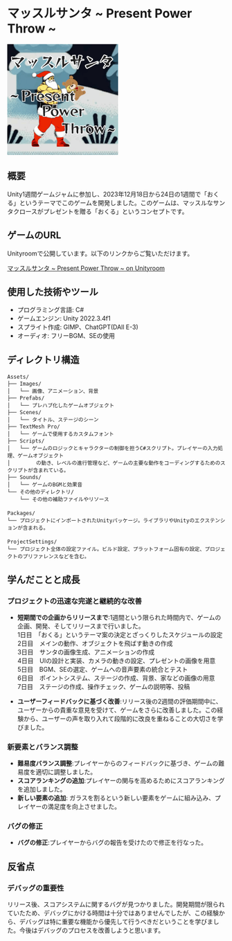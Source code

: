 # マッスルサンタ ~ Present Power Throw ~
<img src="/icon.gif" width="256">


## 概要
Unity1週間ゲームジャムに参加し、2023年12月18日から24日の1週間で「おくる」というテーマでこのゲームを開発しました。このゲームは、マッスルなサンタクロースがプレゼントを贈る「おくる」というコンセプトです。



## ゲームのURL
Unityroomで公開しています。以下のリンクからご覧いただけます。

[マッスルサンタ ~ Present Power Throw ~ on Unityroom](https://unityroom.com/games/musclesanta_presentpowerthrow)

## 使用した技術やツール
- プログラミング言語: C#
- ゲームエンジン: Unity 2022.3.4f1
- スプライト作成: GIMP、ChatGPT(DAll E-3)
- オーディオ: フリーBGM、SEの使用

## ディレクトリ構造
```
Assets/
├── Images/
│   └── 画像、アニメーション、背景
├── Prefabs/
│   └── プレハブ化したゲームオブジェクト
├── Scenes/
│   └── タイトル、ステージのシーン
├── TextMesh Pro/
│   └── ゲームで使用するカスタムフォント
├── Scripts/
│   └── ゲームのロジックとキャラクターの制御を担うC#スクリプト。プレイヤーの入力処理、ゲームオブジェクト
│　　　　　の動き、レベルの進行管理など、ゲームの主要な動作をコーディングするためのスクリプトが含まれている。
├── Sounds/
│   └── ゲームのBGMと効果音
└── その他のディレクトリ/
    └── その他の補助ファイルやリソース

Packages/
└── プロジェクトにインポートされたUnityパッケージ。ライブラリやUnityのエクステンションが含まれる。

ProjectSettings/
└── プロジェクト全体の設定ファイル。ビルド設定、プラットフォーム固有の設定、プロジェクトのプリファレンスなどを含む。
```

## 学んだことと成長


### プロジェクトの迅速な完遂と継続的な改善
- **短期間での企画からリリースまで**:1週間という限られた時間内で、ゲームの企画、開発、そしてリリースまで行いました。<br>
1日目　「おくる」というテーマ案の決定とざっくりしたスケジュールの設定<br>
2日目　メインの動作、オブジェクトを飛ばす動きの作成<br>
3日目　サンタの画像生成、アニメーションの作成<br>
4日目　UIの設計と実装、カメラの動きの設定、プレゼントの画像を用意<br>
5日目　BGM、SEの選定、ゲームへの音声要素の統合とテスト<br>
6日目　ポイントシステム、ステージの作成、背景、家などの画像の用意<br>
7日目　ステージの作成、操作チェック、ゲームの説明等、投稿<br>



- **ユーザーフィードバックに基づく改善**:リリース後の2週間の評価期間中に、ユーザーからの貴重な意見を受けて、ゲームをさらに改善しました。この経験から、ユーザーの声を取り入れて段階的に改良を重ねることの大切さを学びました。

### 新要素とバランス調整
- **難易度バランス調整**:プレイヤーからのフィードバックに基づき、ゲームの難易度を適切に調整しました。
- **スコアランキングの追加**:プレイヤーの関与を高めるためにスコアランキングを追加しました。
- **新しい要素の追加**: ガラスを割るという新しい要素をゲームに組み込み、プレイヤーの満足度を向上させました。

### バグの修正
- **バグの修正**:プレイヤーからバグの報告を受けたので修正を行なった。

## 反省点
### デバッグの重要性
リリース後、スコアシステムに関するバグが見つかりました。開発期間が限られていたため、デバッグにかける時間は十分ではありませんでしたが、この経験から、デバッグは特に重要な機能から優先して行うべきだということを学びました。今後はデバッグのプロセスを改善しようと思います。
